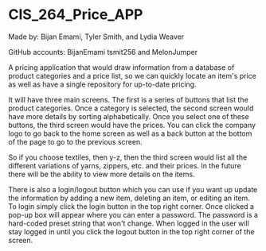 # CIS_264_Price_APP

Made by: Bijan Emami, Tyler Smith, and Lydia Weaver

GitHub accounts: BijanEmami tsmit256 and MelonJumper

A pricing application that would draw information from a database of product categories and a price list,
so we can quickly locate an item's price as well as have a single repository for up-to-date pricing.

It will have three main screens. The first is a series of buttons that list the product categories.
Once a category is selected, the second screen would have more details by sorting alphabetically.
Once you select one of these buttons, the third screen would have the prices. You can click the
company logo to go back to the home screen as well as a back button at the bottom of the page to go to
the previous screen.

So if you choose textiles, then y-z, then the third screen would list all the different variations of
yarns, zippers, etc. and their prices. In the future there will be the ability to view more details on the items.

There is also a login/logout button which you can use if you want up update the information by
adding a new item, deleting an item, or editing an item. To login simply click the login button
in the top right corner. Once clicked a pop-up box will appear where you can enter a password.
The password is a hard-coded preset string that won't change. When logged in the user will stay
logged in until you click the logout button in the top right corner of the screen.
